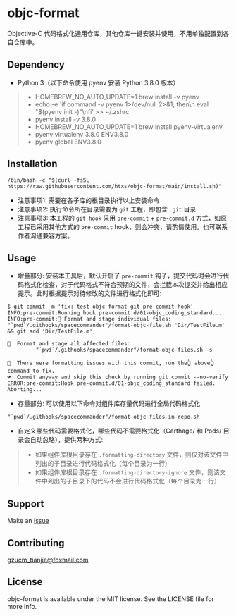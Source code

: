 # objc-format

Objective-C 代码格式化通用仓库，其他仓库一键安装并使用，不用单独配置到各自仓库中。

## Dependency

* Python 3（以下命令使用 pyenv 安装 Python 3.8.0 版本）
> * HOMEBREW_NO_AUTO_UPDATE=1 brew install -v pyenv
> * echo -e 'if command -v pyenv 1>/dev/null 2>&1; then\n  eval "$(pyenv init -)"\nfi' >> ~/.zshrc
> * pyenv install -v 3.8.0
> * HOMEBREW_NO_AUTO_UPDATE=1 brew install pyenv-virtualenv
> * pyenv virtualenv 3.8.0 ENV3.8.0
> * pyenv global ENV3.8.0

## Installation

```shell
/bin/bash -c "$(curl -fsSL https://raw.githubusercontent.com/htxs/objc-format/main/install.sh)"
```

* 注意事项1: 需要在各子库的根目录执行以上安装命令
* 注意事项2: 执行命令所在目录需要为 `git` 工程，即包含 `.git` 目录
* 注意事项3: 本工程的 `git hook` 采用 `pre-commit` + `pre-commit.d` 方式，如原工程已采用其他方式的 `pre-commit` hook，则会冲突，请酌情使用。也可联系作者沟通兼容方案。

## Usage

* 增量部分: 安装本工具后，默认开启了 `pre-commit` 钩子，提交代码时会进行代码格式化检查，对于代码格式不符合预期的文件，会拦截本次提交并给出相应提示。此时根据提示对待修改的文件进行格式化即可:
```shell
$ git commit -m 'fix: test objc format git pre-commit hook'
INFO:pre-commit:Running hook pre-commit.d/01-objc_coding_standard...
INFO:pre-commit:🚸 Format and stage individual files:
"`pwd`/.githooks/spacecommander"/format-objc-file.sh 'Dir/TestFile.m' && git add 'Dir/TestFile.m';

🚀  Format and stage all affected files:
         "`pwd`/.githooks/spacecommander"/format-objc-files.sh -s

🔴  There were formatting issues with this commit, run the👆 above👆 command to fix.
💔  Commit anyway and skip this check by running git commit --no-verify
ERROR:pre-commit:Hook pre-commit.d/01-objc_coding_standard failed. Aborting...
```

* 存量部分: 可以使用以下命令对组件库存量代码进行全局代码格式化
```shell
"`pwd`/.githooks/spacecommander"/format-objc-files-in-repo.sh
```

* 自定义哪些代码需要格式化，哪些代码不需要格式化（Carthage/ 和 Pods/ 目录会自动忽略），提供两种方式: 
> * 如果组件库根目录存在 `.formatting-directory` 文件，则仅对该文件中列出的子目录进行代码格式化（每个目录为一行）
> * 如果组件库根目录存在 `.formatting-directory-ignore` 文件，则该文件中列出的子目录下的代码不会进行代码格式化（每个目录为一行）

## Support

Make an [issue](https://github.com/htxs/objc-format/issues/new)

## Contributing

gzucm_tianjie@foxmail.com

## License

objc-format is available under the MIT license. See the LICENSE file for more info.
